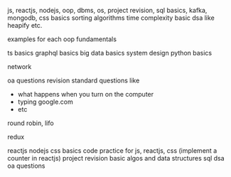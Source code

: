 js, reactjs, nodejs, oop, dbms, os, project revision, sql basics, kafka, mongodb, css basics
sorting algorithms
time complexity
basic dsa like heapify etc.

examples for each oop fundamentals

ts basics
graphql basics
big data basics
system design
python basics

network


oa questions revision
standard questions like 
* what happens when you turn on the computer
* typing google.com
* etc

round robin, lifo

redux

reactjs
nodejs
css basics
code practice for js, reactjs, css (implement a counter in reactjs)
project revision
basic algos and data structures
sql
dsa
oa questions